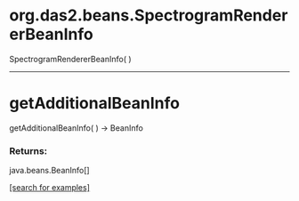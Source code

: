 # org.das2.beans.SpectrogramRendererBeanInfo
SpectrogramRendererBeanInfo( )


***
<a name="getAdditionalBeanInfo"></a>
# getAdditionalBeanInfo
getAdditionalBeanInfo(  ) &rarr; BeanInfo



### Returns:
java.beans.BeanInfo[]


<a href="https://github.com/autoplot/dev/search?q=getAdditionalBeanInfo&unscoped_q=getAdditionalBeanInfo">[search for examples]</a>

